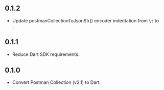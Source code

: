## 0.1.2

- Update postmanCollectionToJsonStr() encoder indentation from `\t` to `  `.

## 0.1.1

- Reduce Dart SDK requirements.

## 0.1.0

- Convert Postman Collection (v2.1) to Dart.
